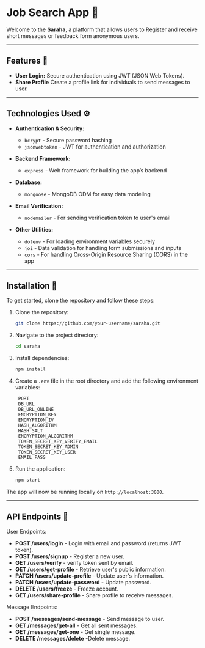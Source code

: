 # Job Search App 🚀

Welcome to the **Saraha**, a platform that allows users to Register and receive short messages or feedback form anonymous users.

---

## Features 🌟

- **User Login:** Secure authentication using JWT (JSON Web Tokens).
- **Share Profile** Create a profile link for individuals to send messages to user.
  
---

## Technologies Used ⚙️

- **Authentication & Security:**
  - `bcrypt` - Secure password hashing
  - `jsonwebtoken` - JWT for authentication and authorization
  

- **Backend Framework:**
  - `express` - Web framework for building the app’s backend
  
- **Database:**
  - `mongoose` - MongoDB ODM for easy data modeling
  
- **Email Verification:**
  - `nodemailer` - For sending verification token to user's email
  
- **Other Utilities:**
  - `dotenv` - For loading environment variables securely
  - `joi` - Data validation for handling form submissions and inputs
  - `cors` - For handling Cross-Origin Resource Sharing (CORS) in the app

---

## Installation 🔧

To get started, clone the repository and follow these steps:

1. Clone the repository:
   ```bash
   git clone https://github.com/your-username/saraha.git
   ```

2. Navigate to the project directory:
   ```bash
   cd saraha
   ```

3. Install dependencies:
   ```bash
   npm install
   ```

4. Create a `.env` file in the root directory and add the following environment variables:
   ```env
    PORT
    DB_URL
    DB_URL_ONLINE
    ENCRYPTION_KEY
    ENCRYPTION_IV
    HASH_ALGORITHM
    HASH_SALT
    ENCRYPTION_ALGORITHM
    TOKEN_SECRET_KEY_VERIFY_EMAIL
    TOKEN_SECRET_KEY_ADMIN
    TOKEN_SECRET_KEY_USER
    EMAIL_PASS
   ```

5. Run the application:
   ```bash
   npm start
   ```

The app will now be running locally on `http://localhost:3000`.

---

## API Endpoints 📡

User Endpoints: 
- **POST /users/login** - Login with email and password (returns JWT token).
- **POST /users/signup** - Register a new user.
- **GET /users/verify** - verify token sent by email.
- **GET /users/get-profile** - Retrieve user's public information.
- **PATCH /users/update-profile** - Update user's information.
- **PATCH /users/update-password** - Update password.
- **DELETE /users/freeze** - Freeze account.
- **GET /users/share-profile** - Share profile to receive messages.

Message Endpoints:
- **POST /messages/send-message** - Send message to user.
- **GET /messages/get-all** - Get all sent messages.
- **GET /messages/get-one** - Get single message.
- **DELETE /messages/delete** -Delete message.

